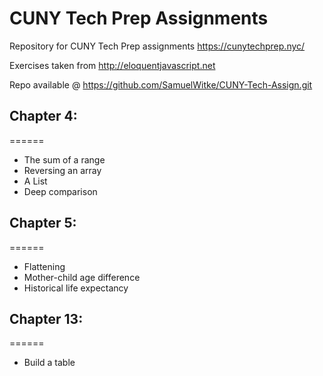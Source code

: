 # CUNY Tech Prep Assignments 
Repository for CUNY Tech Prep assignments https://cunytechprep.nyc/

Exercises taken from http://eloquentjavascript.net

Repo available @ https://github.com/SamuelWitke/CUNY-Tech-Assign.git

## Chapter 4:
======
- The sum of a range
- Reversing an array
- A List
- Deep comparison

## Chapter 5:
======
-	Flattening
-	Mother-child age difference
-	Historical life expectancy

## Chapter 13:
======
-	Build a table
